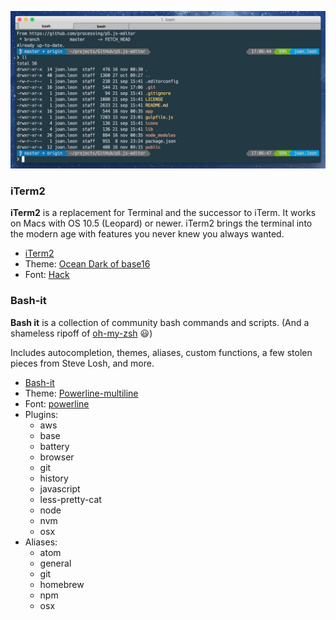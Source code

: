 ![iTerm2](terminal.jpg)

### iTerm2
**iTerm2** is a replacement for Terminal and the successor to iTerm. It works on Macs with OS 10.5 (Leopard) or newer. iTerm2 brings the terminal into the modern age with features you never knew you always wanted.

* [iTerm2](https://www.iterm2.com/)
* Theme: [Ocean Dark of base16](https://github.com/chriskempson/base16)
* Font: [Hack](https://github.com/chrissimpkins/Hack)

### Bash-it
**Bash it** is a collection of community bash commands and scripts. (And a shameless ripoff of [oh-my-zsh](https://github.com/robbyrussell/oh-my-zsh) :smiley:)

Includes autocompletion, themes, aliases, custom functions, a few stolen pieces from Steve Losh, and more.

* [Bash-it](http://github.com/Bash-it/bash-it)
* Theme: [Powerline-multiline](https://github.com/Bash-it/bash-it/tree/master/themes/powerline-multiline)
* Font: [powerline](http://github.com/powerline/fonts)
* Plugins:
  * aws
  * base
  * battery
  * browser
  * git
  * history
  * javascript
  * less-pretty-cat
  * node
  * nvm
  * osx
* Aliases:
  * atom
  * general
  * git
  * homebrew
  * npm
  * osx
